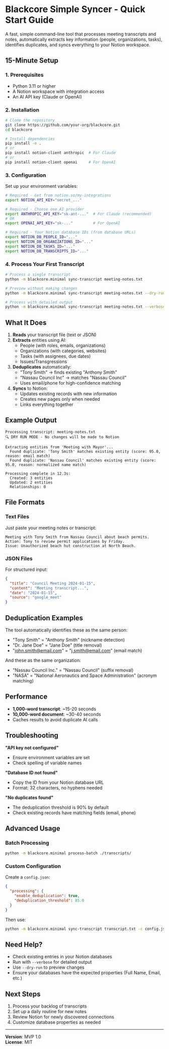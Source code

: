 # Blackcore Simple Syncer - Quick Start Guide

A fast, simple command-line tool that processes meeting transcripts and notes, automatically extracts key information (people, organizations, tasks), identifies duplicates, and syncs everything to your Notion workspace.

## 15-Minute Setup

### 1. Prerequisites

- Python 3.11 or higher
- A Notion workspace with integration access
- An AI API key (Claude or OpenAI)

### 2. Installation

```bash
# Clone the repository
git clone https://github.com/your-org/blackcore.git
cd blackcore

# Install dependencies
pip install -e .
# or
pip install notion-client anthropic  # For Claude
# or  
pip install notion-client openai     # For OpenAI
```

### 3. Configuration

Set up your environment variables:

```bash
# Required - Get from notion.so/my-integrations
export NOTION_API_KEY="secret_..."

# Required - Choose one AI provider
export ANTHROPIC_API_KEY="sk-ant-..."  # For Claude (recommended)
# OR
export OPENAI_API_KEY="sk-..."         # For OpenAI

# Required - Your Notion database IDs (from database URLs)
export NOTION_DB_PEOPLE_ID="..."
export NOTION_DB_ORGANIZATIONS_ID="..."
export NOTION_DB_TASKS_ID="..."
export NOTION_DB_TRANSCRIPTS_ID="..."
```

### 4. Process Your First Transcript

```bash
# Process a single transcript
python -m blackcore.minimal sync-transcript meeting-notes.txt

# Preview without making changes
python -m blackcore.minimal sync-transcript meeting-notes.txt --dry-run

# Process with detailed output
python -m blackcore.minimal sync-transcript meeting-notes.txt --verbose
```

## What It Does

1. **Reads** your transcript file (text or JSON)
2. **Extracts** entities using AI:
   - People (with roles, emails, organizations)
   - Organizations (with categories, websites)
   - Tasks (with assignees, due dates)
   - Issues/Transgressions
3. **Deduplicates** automatically:
   - "Tony Smith" → finds existing "Anthony Smith" 
   - "Nassau Council Inc" → matches "Nassau Council"
   - Uses email/phone for high-confidence matching
4. **Syncs** to Notion:
   - Updates existing records with new information
   - Creates new pages only when needed
   - Links everything together

## Example Output

```
Processing transcript: meeting-notes.txt
🔍 DRY RUN MODE - No changes will be made to Notion

Extracting entities from 'Meeting with Mayor'...
  Found duplicate: 'Tony Smith' matches existing entity (score: 95.0, reason: email match)
  Found duplicate: 'Nassau Council' matches existing entity (score: 95.0, reason: normalized name match)

Processing complete in 12.3s:
  Created: 3 entities
  Updated: 2 entities
  Relationships: 0
```

## File Formats

### Text Files
Just paste your meeting notes or transcript:
```
Meeting with Tony Smith from Nassau Council about beach permits.
Action: Tony to review permit applications by Friday.
Issue: Unauthorized beach hut construction at North Beach.
```

### JSON Files
For structured input:
```json
{
  "title": "Council Meeting 2024-01-15",
  "content": "Meeting transcript...",
  "date": "2024-01-15",
  "source": "google_meet"
}
```

## Deduplication Examples

The tool automatically identifies these as the same person:
- "Tony Smith" = "Anthony Smith" (nickname detection)
- "Dr. Jane Doe" = "Jane Doe" (title removal)
- "john.smith@email.com" = "j.smith@email.com" (email match)

And these as the same organization:
- "Nassau Council Inc." = "Nassau Council" (suffix removal)
- "NASA" = "National Aeronautics and Space Administration" (acronym matching)

## Performance

- **1,000-word transcript**: ~15-20 seconds
- **10,000-word document**: ~30-40 seconds
- Caches results to avoid duplicate AI calls

## Troubleshooting

**"API key not configured"**
- Ensure environment variables are set
- Check spelling of variable names

**"Database ID not found"**
- Copy the ID from your Notion database URL
- Format: 32 characters, no hyphens needed

**"No duplicates found"**
- The deduplication threshold is 90% by default
- Check existing records have matching fields (email, phone)

## Advanced Usage

### Batch Processing
```bash
python -m blackcore.minimal process-batch ./transcripts/
```

### Custom Configuration
Create a `config.json`:
```json
{
  "processing": {
    "enable_deduplication": true,
    "deduplication_threshold": 85.0
  }
}
```

Then use:
```bash
python -m blackcore.minimal sync-transcript transcript.txt -c config.json
```

## Need Help?

- Check existing entries in your Notion databases
- Run with `--verbose` for detailed output
- Use `--dry-run` to preview changes
- Ensure your databases have the expected properties (Full Name, Email, etc.)

## Next Steps

1. Process your backlog of transcripts
2. Set up a daily routine for new notes
3. Review Notion for newly discovered connections
4. Customize database properties as needed

---

**Version**: MVP 1.0  
**License**: MIT
